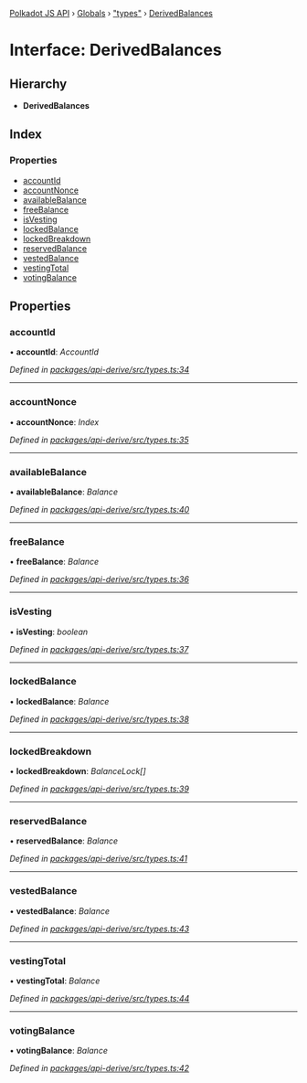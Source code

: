 [Polkadot JS API](../README.md) › [Globals](../globals.md) › ["types"](../modules/_types_.md) › [DerivedBalances](_types_.derivedbalances.md)

# Interface: DerivedBalances

## Hierarchy

* **DerivedBalances**

## Index

### Properties

* [accountId](_types_.derivedbalances.md#accountid)
* [accountNonce](_types_.derivedbalances.md#accountnonce)
* [availableBalance](_types_.derivedbalances.md#availablebalance)
* [freeBalance](_types_.derivedbalances.md#freebalance)
* [isVesting](_types_.derivedbalances.md#isvesting)
* [lockedBalance](_types_.derivedbalances.md#lockedbalance)
* [lockedBreakdown](_types_.derivedbalances.md#lockedbreakdown)
* [reservedBalance](_types_.derivedbalances.md#reservedbalance)
* [vestedBalance](_types_.derivedbalances.md#vestedbalance)
* [vestingTotal](_types_.derivedbalances.md#vestingtotal)
* [votingBalance](_types_.derivedbalances.md#votingbalance)

## Properties

###  accountId

• **accountId**: *AccountId*

*Defined in [packages/api-derive/src/types.ts:34](https://github.com/polkadot-js/api/blob/7ed1857589/packages/api-derive/src/types.ts#L34)*

___

###  accountNonce

• **accountNonce**: *Index*

*Defined in [packages/api-derive/src/types.ts:35](https://github.com/polkadot-js/api/blob/7ed1857589/packages/api-derive/src/types.ts#L35)*

___

###  availableBalance

• **availableBalance**: *Balance*

*Defined in [packages/api-derive/src/types.ts:40](https://github.com/polkadot-js/api/blob/7ed1857589/packages/api-derive/src/types.ts#L40)*

___

###  freeBalance

• **freeBalance**: *Balance*

*Defined in [packages/api-derive/src/types.ts:36](https://github.com/polkadot-js/api/blob/7ed1857589/packages/api-derive/src/types.ts#L36)*

___

###  isVesting

• **isVesting**: *boolean*

*Defined in [packages/api-derive/src/types.ts:37](https://github.com/polkadot-js/api/blob/7ed1857589/packages/api-derive/src/types.ts#L37)*

___

###  lockedBalance

• **lockedBalance**: *Balance*

*Defined in [packages/api-derive/src/types.ts:38](https://github.com/polkadot-js/api/blob/7ed1857589/packages/api-derive/src/types.ts#L38)*

___

###  lockedBreakdown

• **lockedBreakdown**: *BalanceLock[]*

*Defined in [packages/api-derive/src/types.ts:39](https://github.com/polkadot-js/api/blob/7ed1857589/packages/api-derive/src/types.ts#L39)*

___

###  reservedBalance

• **reservedBalance**: *Balance*

*Defined in [packages/api-derive/src/types.ts:41](https://github.com/polkadot-js/api/blob/7ed1857589/packages/api-derive/src/types.ts#L41)*

___

###  vestedBalance

• **vestedBalance**: *Balance*

*Defined in [packages/api-derive/src/types.ts:43](https://github.com/polkadot-js/api/blob/7ed1857589/packages/api-derive/src/types.ts#L43)*

___

###  vestingTotal

• **vestingTotal**: *Balance*

*Defined in [packages/api-derive/src/types.ts:44](https://github.com/polkadot-js/api/blob/7ed1857589/packages/api-derive/src/types.ts#L44)*

___

###  votingBalance

• **votingBalance**: *Balance*

*Defined in [packages/api-derive/src/types.ts:42](https://github.com/polkadot-js/api/blob/7ed1857589/packages/api-derive/src/types.ts#L42)*
